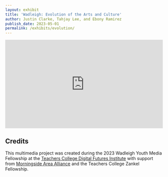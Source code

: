 ```yaml
---
layout: exhibit
title: 'Wadleigh: Evolution of the Arts and Culture'
author: Justin Clarke, Tahjay Lee, and Ebony Ramirez
publish_date: 2023-05-01
permalink: /exhibits/evolution/
---
```


<!-- The block below controls the embedded video table -->

<div style="padding:56.25% 0 0 0;position:relative;"><iframe src="https://player.vimeo.com/video/913097654?badge=0&amp;autopause=0&amp;player_id=0&amp;app_id=58479" frameborder="0" allow="autoplay; fullscreen; picture-in-picture" style="position:absolute;top:0;left:0;width:100%;height:100%;" title="Wadleigh120_EvolutionofArts"></iframe></div><script src="https://player.vimeo.com/api/player.js"></script>




## Credits

This multimedia project was created during the 2023 Wadleigh Youth Media Fellowship at the [Teachers College Digital Futures Institute](https://www.tc.columbia.edu/digitalfuturesinstitute/) with support from [Morningside Area Alliance](https://morningside-alliance.org/) and the Teachers College Zankel Fellowship. 

